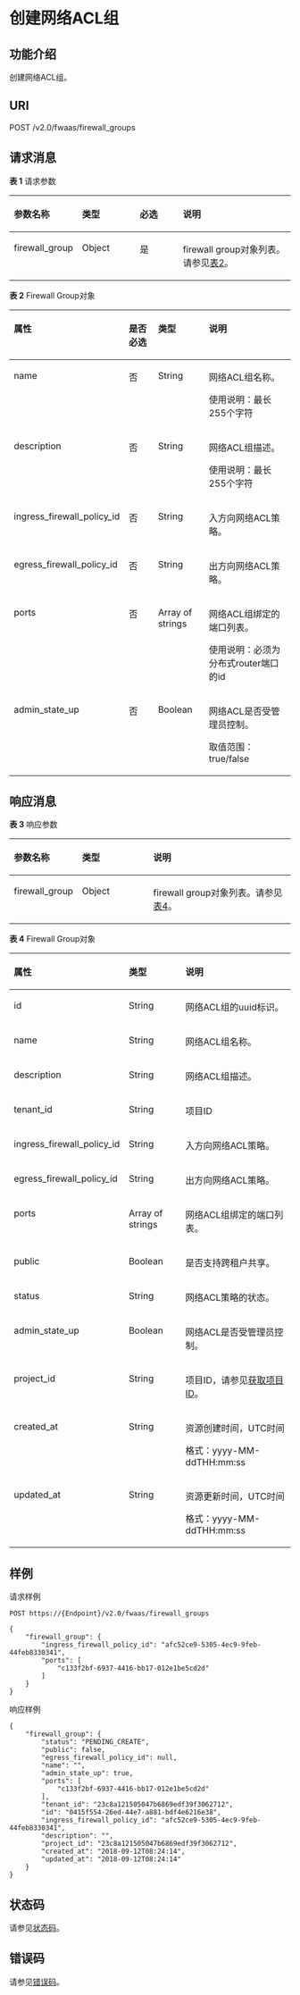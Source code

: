 # 创建网络ACL组<a name="vpc_firewall_0015"></a>

## 功能介绍<a name="section28317954132753"></a>

创建网络ACL组。

## URI<a name="section55587849132753"></a>

POST /v2.0/fwaas/firewall\_groups

## 请求消息<a name="section28981251132753"></a>

**表 1**  请求参数

<a name="table23322114132753"></a>
<table><thead align="left"><tr id="row65935357132753"><th class="cellrowborder" valign="top" width="19.388061193880613%" id="mcps1.2.5.1.1"><p id="p47877448132753"><a name="p47877448132753"></a><a name="p47877448132753"></a>参数名称</p>
</th>
<th class="cellrowborder" valign="top" width="21.42785721427857%" id="mcps1.2.5.1.2"><p id="p52491337132753"><a name="p52491337132753"></a><a name="p52491337132753"></a>类型</p>
</th>
<th class="cellrowborder" valign="top" width="16.328367163283673%" id="mcps1.2.5.1.3"><p id="p45667362132753"><a name="p45667362132753"></a><a name="p45667362132753"></a>必选</p>
</th>
<th class="cellrowborder" valign="top" width="42.85571442855714%" id="mcps1.2.5.1.4"><p id="p17633266132753"><a name="p17633266132753"></a><a name="p17633266132753"></a>说明</p>
</th>
</tr>
</thead>
<tbody><tr id="row8939225132753"><td class="cellrowborder" valign="top" width="19.388061193880613%" headers="mcps1.2.5.1.1 "><p id="p59896822132753"><a name="p59896822132753"></a><a name="p59896822132753"></a>firewall_group</p>
</td>
<td class="cellrowborder" valign="top" width="21.42785721427857%" headers="mcps1.2.5.1.2 "><p id="p49917547132753"><a name="p49917547132753"></a><a name="p49917547132753"></a>Object</p>
</td>
<td class="cellrowborder" valign="top" width="16.328367163283673%" headers="mcps1.2.5.1.3 "><p id="p64285015132753"><a name="p64285015132753"></a><a name="p64285015132753"></a>是</p>
</td>
<td class="cellrowborder" valign="top" width="42.85571442855714%" headers="mcps1.2.5.1.4 "><p id="p48871362132652"><a name="p48871362132652"></a><a name="p48871362132652"></a>firewall group对象列表。请参见<a href="#table31629250121127">表2</a>。</p>
</td>
</tr>
</tbody>
</table>

**表 2**  Firewall Group对象

<a name="table31629250121127"></a>
<table><thead align="left"><tr id="row45711693121127"><th class="cellrowborder" valign="top" width="26.897310268973108%" id="mcps1.2.5.1.1"><p id="p46819705121127"><a name="p46819705121127"></a><a name="p46819705121127"></a>属性</p>
</th>
<th class="cellrowborder" valign="top" width="13.268673132686734%" id="mcps1.2.5.1.2"><p id="p8500055165416"><a name="p8500055165416"></a><a name="p8500055165416"></a>是否必选</p>
</th>
<th class="cellrowborder" valign="top" width="19.948005199480054%" id="mcps1.2.5.1.3"><p id="p35064605121127"><a name="p35064605121127"></a><a name="p35064605121127"></a>类型</p>
</th>
<th class="cellrowborder" valign="top" width="39.88601139886011%" id="mcps1.2.5.1.4"><p id="p11952850121127"><a name="p11952850121127"></a><a name="p11952850121127"></a>说明</p>
</th>
</tr>
</thead>
<tbody><tr id="row34896104121127"><td class="cellrowborder" valign="top" width="26.897310268973108%" headers="mcps1.2.5.1.1 "><p id="p52608071121127"><a name="p52608071121127"></a><a name="p52608071121127"></a>name</p>
</td>
<td class="cellrowborder" valign="top" width="13.268673132686734%" headers="mcps1.2.5.1.2 "><p id="p1500355195417"><a name="p1500355195417"></a><a name="p1500355195417"></a>否</p>
</td>
<td class="cellrowborder" valign="top" width="19.948005199480054%" headers="mcps1.2.5.1.3 "><p id="p59846605121127"><a name="p59846605121127"></a><a name="p59846605121127"></a>String</p>
</td>
<td class="cellrowborder" valign="top" width="39.88601139886011%" headers="mcps1.2.5.1.4 "><p id="p28604909121127"><a name="p28604909121127"></a><a name="p28604909121127"></a><span id="text1856811267512"><a name="text1856811267512"></a><a name="text1856811267512"></a>网络ACL</span><span id="text356842645110"><a name="text356842645110"></a><a name="text356842645110"></a></span>组名称。</p>
<p id="p83231610195414"><a name="p83231610195414"></a><a name="p83231610195414"></a>使用说明：最长255个字符</p>
</td>
</tr>
<tr id="row11129246121127"><td class="cellrowborder" valign="top" width="26.897310268973108%" headers="mcps1.2.5.1.1 "><p id="p39887063121127"><a name="p39887063121127"></a><a name="p39887063121127"></a>description</p>
</td>
<td class="cellrowborder" valign="top" width="13.268673132686734%" headers="mcps1.2.5.1.2 "><p id="p1450085505420"><a name="p1450085505420"></a><a name="p1450085505420"></a>否</p>
</td>
<td class="cellrowborder" valign="top" width="19.948005199480054%" headers="mcps1.2.5.1.3 "><p id="p28745735121127"><a name="p28745735121127"></a><a name="p28745735121127"></a>String</p>
</td>
<td class="cellrowborder" valign="top" width="39.88601139886011%" headers="mcps1.2.5.1.4 "><p id="p35639020121127"><a name="p35639020121127"></a><a name="p35639020121127"></a><span id="text11660929105113"><a name="text11660929105113"></a><a name="text11660929105113"></a>网络ACL</span><span id="text15661122911516"><a name="text15661122911516"></a><a name="text15661122911516"></a></span>组描述。</p>
<p id="p11817162215413"><a name="p11817162215413"></a><a name="p11817162215413"></a>使用说明：最长255个字符</p>
</td>
</tr>
<tr id="row38137474121127"><td class="cellrowborder" valign="top" width="26.897310268973108%" headers="mcps1.2.5.1.1 "><p id="p35500294121127"><a name="p35500294121127"></a><a name="p35500294121127"></a>ingress_firewall_policy_id</p>
</td>
<td class="cellrowborder" valign="top" width="13.268673132686734%" headers="mcps1.2.5.1.2 "><p id="p3500155520543"><a name="p3500155520543"></a><a name="p3500155520543"></a>否</p>
</td>
<td class="cellrowborder" valign="top" width="19.948005199480054%" headers="mcps1.2.5.1.3 "><p id="p49995809121127"><a name="p49995809121127"></a><a name="p49995809121127"></a>String</p>
</td>
<td class="cellrowborder" valign="top" width="39.88601139886011%" headers="mcps1.2.5.1.4 "><p id="p56499442121127"><a name="p56499442121127"></a><a name="p56499442121127"></a>入方向<span id="text18036326518"><a name="text18036326518"></a><a name="text18036326518"></a>网络ACL</span><span id="text1880319322517"><a name="text1880319322517"></a><a name="text1880319322517"></a></span>策略。</p>
</td>
</tr>
<tr id="row9094936121127"><td class="cellrowborder" valign="top" width="26.897310268973108%" headers="mcps1.2.5.1.1 "><p id="p34911245121127"><a name="p34911245121127"></a><a name="p34911245121127"></a>egress_firewall_policy_id</p>
</td>
<td class="cellrowborder" valign="top" width="13.268673132686734%" headers="mcps1.2.5.1.2 "><p id="p1950085514546"><a name="p1950085514546"></a><a name="p1950085514546"></a>否</p>
</td>
<td class="cellrowborder" valign="top" width="19.948005199480054%" headers="mcps1.2.5.1.3 "><p id="p44624490121127"><a name="p44624490121127"></a><a name="p44624490121127"></a>String</p>
</td>
<td class="cellrowborder" valign="top" width="39.88601139886011%" headers="mcps1.2.5.1.4 "><p id="p37100641121127"><a name="p37100641121127"></a><a name="p37100641121127"></a>出方向<span id="text14841435175115"><a name="text14841435175115"></a><a name="text14841435175115"></a>网络ACL</span><span id="text084163505119"><a name="text084163505119"></a><a name="text084163505119"></a></span>策略。</p>
</td>
</tr>
<tr id="row31622902121127"><td class="cellrowborder" valign="top" width="26.897310268973108%" headers="mcps1.2.5.1.1 "><p id="p65911012121127"><a name="p65911012121127"></a><a name="p65911012121127"></a>ports</p>
</td>
<td class="cellrowborder" valign="top" width="13.268673132686734%" headers="mcps1.2.5.1.2 "><p id="p8500855175412"><a name="p8500855175412"></a><a name="p8500855175412"></a>否</p>
</td>
<td class="cellrowborder" valign="top" width="19.948005199480054%" headers="mcps1.2.5.1.3 "><p id="p5459978121127"><a name="p5459978121127"></a><a name="p5459978121127"></a>Array of strings</p>
</td>
<td class="cellrowborder" valign="top" width="39.88601139886011%" headers="mcps1.2.5.1.4 "><p id="p61002567121127"><a name="p61002567121127"></a><a name="p61002567121127"></a><span id="text4597143820518"><a name="text4597143820518"></a><a name="text4597143820518"></a>网络ACL</span><span id="text105974382513"><a name="text105974382513"></a><a name="text105974382513"></a></span>组绑定的端口列表。</p>
<p id="p10668102685116"><a name="p10668102685116"></a><a name="p10668102685116"></a>使用说明：必须为分布式router端口的id</p>
</td>
</tr>
<tr id="row59833296121127"><td class="cellrowborder" valign="top" width="26.897310268973108%" headers="mcps1.2.5.1.1 "><p id="p44051842121127"><a name="p44051842121127"></a><a name="p44051842121127"></a>admin_state_up</p>
</td>
<td class="cellrowborder" valign="top" width="13.268673132686734%" headers="mcps1.2.5.1.2 "><p id="p3500455195415"><a name="p3500455195415"></a><a name="p3500455195415"></a>否</p>
</td>
<td class="cellrowborder" valign="top" width="19.948005199480054%" headers="mcps1.2.5.1.3 "><p id="p58587899121127"><a name="p58587899121127"></a><a name="p58587899121127"></a>Boolean</p>
</td>
<td class="cellrowborder" valign="top" width="39.88601139886011%" headers="mcps1.2.5.1.4 "><p id="p3428646121127"><a name="p3428646121127"></a><a name="p3428646121127"></a><span id="text1660615480515"><a name="text1660615480515"></a><a name="text1660615480515"></a>网络ACL</span><span id="text160604815112"><a name="text160604815112"></a><a name="text160604815112"></a></span>是否受管理员控制。</p>
<p id="p19344243185411"><a name="p19344243185411"></a><a name="p19344243185411"></a>取值范围：true/false</p>
</td>
</tr>
</tbody>
</table>

## 响应消息<a name="section47249684132753"></a>

**表 3**  响应参数

<a name="table22528036132753"></a>
<table><thead align="left"><tr id="row54420002132753"><th class="cellrowborder" valign="top" width="23.169999999999998%" id="mcps1.2.4.1.1"><p id="p43836262132753"><a name="p43836262132753"></a><a name="p43836262132753"></a>参数名称</p>
</th>
<th class="cellrowborder" valign="top" width="25.61%" id="mcps1.2.4.1.2"><p id="p57315890132753"><a name="p57315890132753"></a><a name="p57315890132753"></a>类型</p>
</th>
<th class="cellrowborder" valign="top" width="51.22%" id="mcps1.2.4.1.3"><p id="p55101661132753"><a name="p55101661132753"></a><a name="p55101661132753"></a>说明</p>
</th>
</tr>
</thead>
<tbody><tr id="row23789310132753"><td class="cellrowborder" valign="top" width="23.169999999999998%" headers="mcps1.2.4.1.1 "><p id="p30981925132753"><a name="p30981925132753"></a><a name="p30981925132753"></a>firewall_group</p>
</td>
<td class="cellrowborder" valign="top" width="25.61%" headers="mcps1.2.4.1.2 "><p id="p1451635132753"><a name="p1451635132753"></a><a name="p1451635132753"></a>Object</p>
</td>
<td class="cellrowborder" valign="top" width="51.22%" headers="mcps1.2.4.1.3 "><p id="p47442693132753"><a name="p47442693132753"></a><a name="p47442693132753"></a>firewall group对象列表。请参见<a href="#table7886851182616">表4</a>。</p>
</td>
</tr>
</tbody>
</table>

**表 4**  Firewall Group对象

<a name="table7886851182616"></a>
<table><thead align="left"><tr id="row388711511267"><th class="cellrowborder" valign="top" width="35.3%" id="mcps1.2.4.1.1"><p id="p4887205152611"><a name="p4887205152611"></a><a name="p4887205152611"></a>属性</p>
</th>
<th class="cellrowborder" valign="top" width="21.57%" id="mcps1.2.4.1.2"><p id="p288711516264"><a name="p288711516264"></a><a name="p288711516264"></a>类型</p>
</th>
<th class="cellrowborder" valign="top" width="43.13%" id="mcps1.2.4.1.3"><p id="p12887651122618"><a name="p12887651122618"></a><a name="p12887651122618"></a>说明</p>
</th>
</tr>
</thead>
<tbody><tr id="row20395689121127"><td class="cellrowborder" valign="top" width="35.3%" headers="mcps1.2.4.1.1 "><p id="p50168503121127"><a name="p50168503121127"></a><a name="p50168503121127"></a>id</p>
</td>
<td class="cellrowborder" valign="top" width="21.57%" headers="mcps1.2.4.1.2 "><p id="p47513116121127"><a name="p47513116121127"></a><a name="p47513116121127"></a>String</p>
</td>
<td class="cellrowborder" valign="top" width="43.13%" headers="mcps1.2.4.1.3 "><p id="p62072725121127"><a name="p62072725121127"></a><a name="p62072725121127"></a><span id="text15331135615518"><a name="text15331135615518"></a><a name="text15331135615518"></a>网络ACL</span><span id="text83311656195111"><a name="text83311656195111"></a><a name="text83311656195111"></a></span>组的uuid标识。</p>
</td>
</tr>
<tr id="row788715512269"><td class="cellrowborder" valign="top" width="35.3%" headers="mcps1.2.4.1.1 "><p id="p6887105192617"><a name="p6887105192617"></a><a name="p6887105192617"></a>name</p>
</td>
<td class="cellrowborder" valign="top" width="21.57%" headers="mcps1.2.4.1.2 "><p id="p12887175111264"><a name="p12887175111264"></a><a name="p12887175111264"></a>String</p>
</td>
<td class="cellrowborder" valign="top" width="43.13%" headers="mcps1.2.4.1.3 "><p id="p4889105118269"><a name="p4889105118269"></a><a name="p4889105118269"></a><span id="text679152165211"><a name="text679152165211"></a><a name="text679152165211"></a>网络ACL</span><span id="text107910216527"><a name="text107910216527"></a><a name="text107910216527"></a></span>组名称。</p>
</td>
</tr>
<tr id="row1288910518269"><td class="cellrowborder" valign="top" width="35.3%" headers="mcps1.2.4.1.1 "><p id="p148891451162617"><a name="p148891451162617"></a><a name="p148891451162617"></a>description</p>
</td>
<td class="cellrowborder" valign="top" width="21.57%" headers="mcps1.2.4.1.2 "><p id="p15889125111262"><a name="p15889125111262"></a><a name="p15889125111262"></a>String</p>
</td>
<td class="cellrowborder" valign="top" width="43.13%" headers="mcps1.2.4.1.3 "><p id="p688975152619"><a name="p688975152619"></a><a name="p688975152619"></a><span id="text111312685215"><a name="text111312685215"></a><a name="text111312685215"></a>网络ACL</span><span id="text313186125212"><a name="text313186125212"></a><a name="text313186125212"></a></span>组描述。</p>
</td>
</tr>
<tr id="row677472121127"><td class="cellrowborder" valign="top" width="35.3%" headers="mcps1.2.4.1.1 "><p id="p60717947121127"><a name="p60717947121127"></a><a name="p60717947121127"></a>tenant_id</p>
</td>
<td class="cellrowborder" valign="top" width="21.57%" headers="mcps1.2.4.1.2 "><p id="p65871708121127"><a name="p65871708121127"></a><a name="p65871708121127"></a>String</p>
</td>
<td class="cellrowborder" valign="top" width="43.13%" headers="mcps1.2.4.1.3 "><p id="p10487112"><a name="p10487112"></a><a name="p10487112"></a>项目ID</p>
</td>
</tr>
<tr id="row16889175115261"><td class="cellrowborder" valign="top" width="35.3%" headers="mcps1.2.4.1.1 "><p id="p6889155182616"><a name="p6889155182616"></a><a name="p6889155182616"></a>ingress_firewall_policy_id</p>
</td>
<td class="cellrowborder" valign="top" width="21.57%" headers="mcps1.2.4.1.2 "><p id="p198896511262"><a name="p198896511262"></a><a name="p198896511262"></a>String</p>
</td>
<td class="cellrowborder" valign="top" width="43.13%" headers="mcps1.2.4.1.3 "><p id="p7890105182610"><a name="p7890105182610"></a><a name="p7890105182610"></a>入方向<span id="text450191018521"><a name="text450191018521"></a><a name="text450191018521"></a>网络ACL</span><span id="text45012100527"><a name="text45012100527"></a><a name="text45012100527"></a></span>策略。</p>
</td>
</tr>
<tr id="row118901051122618"><td class="cellrowborder" valign="top" width="35.3%" headers="mcps1.2.4.1.1 "><p id="p189075119263"><a name="p189075119263"></a><a name="p189075119263"></a>egress_firewall_policy_id</p>
</td>
<td class="cellrowborder" valign="top" width="21.57%" headers="mcps1.2.4.1.2 "><p id="p1989075152620"><a name="p1989075152620"></a><a name="p1989075152620"></a>String</p>
</td>
<td class="cellrowborder" valign="top" width="43.13%" headers="mcps1.2.4.1.3 "><p id="p489045192610"><a name="p489045192610"></a><a name="p489045192610"></a>出方向<span id="text199135135523"><a name="text199135135523"></a><a name="text199135135523"></a>网络ACL</span><span id="text17913513165220"><a name="text17913513165220"></a><a name="text17913513165220"></a></span>策略。</p>
</td>
</tr>
<tr id="row11890165162618"><td class="cellrowborder" valign="top" width="35.3%" headers="mcps1.2.4.1.1 "><p id="p889075115268"><a name="p889075115268"></a><a name="p889075115268"></a>ports</p>
</td>
<td class="cellrowborder" valign="top" width="21.57%" headers="mcps1.2.4.1.2 "><p id="p38902051102616"><a name="p38902051102616"></a><a name="p38902051102616"></a>Array of strings</p>
</td>
<td class="cellrowborder" valign="top" width="43.13%" headers="mcps1.2.4.1.3 "><p id="p148906511265"><a name="p148906511265"></a><a name="p148906511265"></a><span id="text82802017175214"><a name="text82802017175214"></a><a name="text82802017175214"></a>网络ACL</span><span id="text62801617175215"><a name="text62801617175215"></a><a name="text62801617175215"></a></span>组绑定的端口列表。</p>
</td>
</tr>
<tr id="row48186031121127"><td class="cellrowborder" valign="top" width="35.3%" headers="mcps1.2.4.1.1 "><p id="p33368479121127"><a name="p33368479121127"></a><a name="p33368479121127"></a>public</p>
</td>
<td class="cellrowborder" valign="top" width="21.57%" headers="mcps1.2.4.1.2 "><p id="p7938198121127"><a name="p7938198121127"></a><a name="p7938198121127"></a>Boolean</p>
</td>
<td class="cellrowborder" valign="top" width="43.13%" headers="mcps1.2.4.1.3 "><p id="p56166201121127"><a name="p56166201121127"></a><a name="p56166201121127"></a>是否支持跨租户共享。</p>
</td>
</tr>
<tr id="row60912436121127"><td class="cellrowborder" valign="top" width="35.3%" headers="mcps1.2.4.1.1 "><p id="p66273781121127"><a name="p66273781121127"></a><a name="p66273781121127"></a>status</p>
</td>
<td class="cellrowborder" valign="top" width="21.57%" headers="mcps1.2.4.1.2 "><p id="p7141533121127"><a name="p7141533121127"></a><a name="p7141533121127"></a>String</p>
</td>
<td class="cellrowborder" valign="top" width="43.13%" headers="mcps1.2.4.1.3 "><p id="p6468335121127"><a name="p6468335121127"></a><a name="p6468335121127"></a><span id="text3644182385210"><a name="text3644182385210"></a><a name="text3644182385210"></a>网络ACL</span><span id="text26441623105214"><a name="text26441623105214"></a><a name="text26441623105214"></a></span>策略的状态。</p>
</td>
</tr>
<tr id="row9890155162614"><td class="cellrowborder" valign="top" width="35.3%" headers="mcps1.2.4.1.1 "><p id="p1889085142618"><a name="p1889085142618"></a><a name="p1889085142618"></a>admin_state_up</p>
</td>
<td class="cellrowborder" valign="top" width="21.57%" headers="mcps1.2.4.1.2 "><p id="p10890551152617"><a name="p10890551152617"></a><a name="p10890551152617"></a>Boolean</p>
</td>
<td class="cellrowborder" valign="top" width="43.13%" headers="mcps1.2.4.1.3 "><p id="p5890115118263"><a name="p5890115118263"></a><a name="p5890115118263"></a><span id="text14443827165214"><a name="text14443827165214"></a><a name="text14443827165214"></a>网络ACL</span><span id="text8443122705220"><a name="text8443122705220"></a><a name="text8443122705220"></a></span>是否受管理员控制。</p>
</td>
</tr>
<tr id="row7228115213486"><td class="cellrowborder" valign="top" width="35.3%" headers="mcps1.2.4.1.1 "><p id="p53071912134918"><a name="p53071912134918"></a><a name="p53071912134918"></a>project_id</p>
</td>
<td class="cellrowborder" valign="top" width="21.57%" headers="mcps1.2.4.1.2 "><p id="p1731011220498"><a name="p1731011220498"></a><a name="p1731011220498"></a>String</p>
</td>
<td class="cellrowborder" valign="top" width="43.13%" headers="mcps1.2.4.1.3 "><p id="p555515419297"><a name="p555515419297"></a><a name="p555515419297"></a>项目ID，请参见<a href="获取项目ID.md">获取项目ID</a>。</p>
</td>
</tr>
<tr id="row1933393255913"><td class="cellrowborder" valign="top" width="35.3%" headers="mcps1.2.4.1.1 "><p id="p1953114119914"><a name="p1953114119914"></a><a name="p1953114119914"></a>created_at</p>
</td>
<td class="cellrowborder" valign="top" width="21.57%" headers="mcps1.2.4.1.2 "><p id="p595318416919"><a name="p595318416919"></a><a name="p595318416919"></a>String</p>
</td>
<td class="cellrowborder" valign="top" width="43.13%" headers="mcps1.2.4.1.3 "><p id="p1395374115919"><a name="p1395374115919"></a><a name="p1395374115919"></a>资源创建时间，UTC时间</p>
<p id="p65980291419"><a name="p65980291419"></a><a name="p65980291419"></a>格式：yyyy-MM-ddTHH:mm:ss</p>
</td>
</tr>
<tr id="row62318369590"><td class="cellrowborder" valign="top" width="35.3%" headers="mcps1.2.4.1.1 "><p id="p139719548912"><a name="p139719548912"></a><a name="p139719548912"></a>updated_at</p>
</td>
<td class="cellrowborder" valign="top" width="21.57%" headers="mcps1.2.4.1.2 "><p id="p53971154594"><a name="p53971154594"></a><a name="p53971154594"></a>String</p>
</td>
<td class="cellrowborder" valign="top" width="43.13%" headers="mcps1.2.4.1.3 "><p id="p1339713549918"><a name="p1339713549918"></a><a name="p1339713549918"></a>资源更新时间，UTC时间</p>
<p id="p15297192516128"><a name="p15297192516128"></a><a name="p15297192516128"></a>格式：yyyy-MM-ddTHH:mm:ss</p>
</td>
</tr>
</tbody>
</table>

## 样例<a name="section59424075132753"></a>

请求样例

```
POST https://{Endpoint}/v2.0/fwaas/firewall_groups

{
    "firewall_group": {
        "ingress_firewall_policy_id": "afc52ce9-5305-4ec9-9feb-44feb8330341", 
        "ports": [
            "c133f2bf-6937-4416-bb17-012e1be5cd2d"
        ]
    }
}
```

响应样例

```
{
    "firewall_group": {
        "status": "PENDING_CREATE", 
        "public": false, 
        "egress_firewall_policy_id": null, 
        "name": "", 
        "admin_state_up": true, 
        "ports": [
            "c133f2bf-6937-4416-bb17-012e1be5cd2d"
        ], 
        "tenant_id": "23c8a121505047b6869edf39f3062712", 
        "id": "0415f554-26ed-44e7-a881-bdf4e6216e38", 
        "ingress_firewall_policy_id": "afc52ce9-5305-4ec9-9feb-44feb8330341", 
        "description": "",
        "project_id": "23c8a121505047b6869edf39f3062712",
        "created_at": "2018-09-12T08:24:14",
        "updated_at": "2018-09-12T08:24:14"
    }
}
```

## 状态码<a name="section10470352390"></a>

请参见[状态码](状态码.md)。

## 错误码<a name="section85821649202813"></a>

请参见[错误码](错误码.md)。

